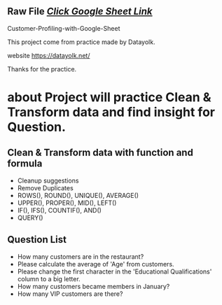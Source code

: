 
## Raw File [_Click Google Sheet Link_](https://docs.google.com/spreadsheets/d/1Hrh6nv3FzUEwxf4ERoRfB1tqre545f4_Ba8aK2nBTJE/edit?usp=sharing)

Customer-Profiling-with-Google-Sheet

This project come from practice made by Datayolk.

website https://datayolk.net/

Thanks for the practice.

# about Project will practice Clean & Transform data and find insight for Question.

## Clean & Transform data with function and formula
- Cleanup suggestions
- Remove Duplicates
- ROWS(), ROUND(), UNIQUE(), AVERAGE()
- UPPER(), PROPER(), MID(), LEFT()
- IF(), IFS(), COUNTIF(), AND()
- QUERY()

## Question List
- How many customers are in the restaurant?
- Please calculate the average of 'Age' from customers.
- Please change the first character in the 'Educational Qualifications' column to a big letter.
- How many customers became members in January?
- How many VIP customers are there?
